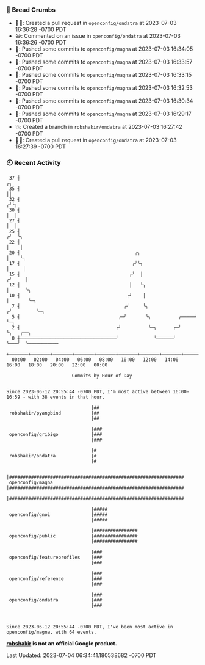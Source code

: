 ### 🍞 Bread Crumbs

 * ✍🏼: Created a pull request in `openconfig/ondatra` at 2023-07-03 16:36:28 -0700 PDT
 * 😃: Commented on an issue in `openconfig/ondatra` at 2023-07-03 16:36:26 -0700 PDT
 * 🚢: Pushed some commits to `openconfig/magna` at 2023-07-03 16:34:05 -0700 PDT
 * 🚢: Pushed some commits to `openconfig/magna` at 2023-07-03 16:33:57 -0700 PDT
 * 🚢: Pushed some commits to `openconfig/magna` at 2023-07-03 16:33:15 -0700 PDT
 * 🚢: Pushed some commits to `openconfig/magna` at 2023-07-03 16:32:53 -0700 PDT
 * 🚢: Pushed some commits to `openconfig/magna` at 2023-07-03 16:30:34 -0700 PDT
 * 🚢: Pushed some commits to `openconfig/magna` at 2023-07-03 16:29:17 -0700 PDT
 * 💥: Created a branch in `robshakir/ondatra` at 2023-07-03 16:27:42 -0700 PDT
 * ✍🏼: Created a pull request in `openconfig/ondatra` at 2023-07-03 16:27:39 -0700 PDT

### 🕘 Recent Activity
```
 37 ┼                                                                    ╭╮
 35 ┤                                                                    ││
 32 ┤                                                                   ╭╯╰╮
 30 ┤                                                                   │  │
 27 ┤                                                                   │  │
 25 ┤                                                                  ╭╯  ╰╮
 22 ┤                                                                  │    │
 20 ┤                                          ╭╮                      │    ╰╮
 17 ┤                                         ╭╯╰╮                     │     │
 15 ┤                                        ╭╯  │                    ╭╯     │
 12 ┤                                        │   ╰╮                   │      ╰╮
 10 ┤                                       ╭╯    │                   │       ╰─╮
  7 ┤                                      ╭╯     ╰╮                 ╭╯         ╰─╮
  5 ┤                                    ╭─╯       ╰╮          ╭─────╯            ╰─╮
  2 ┤                                   ╭╯          ╰─╮      ╭─╯                    ╰╮   ╭──╮
  0 ┼───────────────────────────────────╯             ╰──────╯                       ╰───╯  ╰───────────
    +───────+───────+───────+───────+───────+───────+───────+───────+───────+───────+───────+───────+────
  00:00   02:00   04:00   06:00   08:00   10:00   12:00   14:00   16:00   18:00   20:00   22:00   00:00   

						Commits by Hour of Day


Since 2023-06-12 20:55:44 -0700 PDT, I'm most active between 16:00-16:59 - with 38 events in that hour.

```



```
                               |##
 robshakir/pyangbind           |##
                               |##

                               |###
 openconfig/gribigo            |###
                               |###

                               |#
 robshakir/ondatra             |#
                               |#

                               |################################################################
 openconfig/magna              |################################################################
                               |################################################################

                               |#####
 openconfig/gnoi               |#####
                               |#####

                               |################
 openconfig/public             |################
                               |################

                               |###
 openconfig/featureprofiles    |###
                               |###

                               |###
 openconfig/reference          |###
                               |###

                               |###
 openconfig/ondatra            |###
                               |###



Since 2023-06-12 20:55:44 -0700 PDT, I've been most active in openconfig/magna, with 64 events.

```
**[robshakir](mailto:robjs@google.com) is not an official Google product.**  


Last Updated: 2023-07-04 06:34:41.180538682 -0700 PDT
